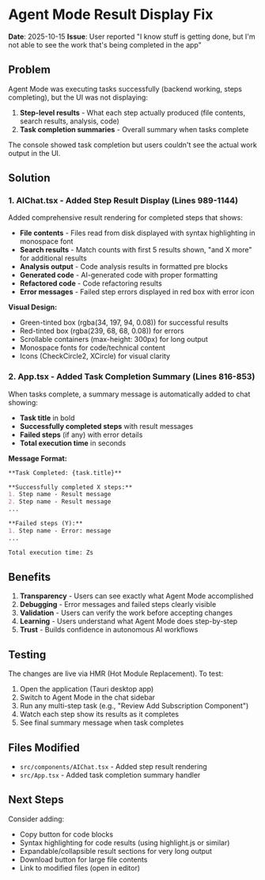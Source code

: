 # Agent Mode Result Display Fix

**Date**: 2025-10-15
**Issue**: User reported "I know stuff is getting done, but I'm not able to see the work that's being completed in the app"

## Problem

Agent Mode was executing tasks successfully (backend working, steps completing), but the UI was not displaying:
1. **Step-level results** - What each step actually produced (file contents, search results, analysis, code)
2. **Task completion summaries** - Overall summary when tasks complete

The console showed task completion but users couldn't see the actual work output in the UI.

## Solution

### 1. AIChat.tsx - Added Step Result Display (Lines 989-1144)

Added comprehensive result rendering for completed steps that shows:

- **File contents** - Files read from disk displayed with syntax highlighting in monospace font
- **Search results** - Match counts with first 5 results shown, "and X more" for additional results
- **Analysis output** - Code analysis results in formatted pre blocks
- **Generated code** - AI-generated code with proper formatting
- **Refactored code** - Code refactoring results
- **Error messages** - Failed step errors displayed in red box with error icon

**Visual Design:**
- Green-tinted box (rgba(34, 197, 94, 0.08)) for successful results
- Red-tinted box (rgba(239, 68, 68, 0.08)) for errors
- Scrollable containers (max-height: 300px) for long output
- Monospace fonts for code/technical content
- Icons (CheckCircle2, XCircle) for visual clarity

### 2. App.tsx - Added Task Completion Summary (Lines 816-853)

When tasks complete, a summary message is automatically added to chat showing:

- **Task title** in bold
- **Successfully completed steps** with result messages
- **Failed steps** (if any) with error details
- **Total execution time** in seconds

**Message Format:**
```markdown
**Task Completed: {task.title}**

**Successfully completed X steps:**
1. Step name - Result message
2. Step name - Result message
...

**Failed steps (Y):**
1. Step name - Error: message
...

Total execution time: Zs
```

## Benefits

1. **Transparency** - Users can see exactly what Agent Mode accomplished
2. **Debugging** - Error messages and failed steps clearly visible
3. **Validation** - Users can verify the work before accepting changes
4. **Learning** - Users understand what Agent Mode does step-by-step
5. **Trust** - Builds confidence in autonomous AI workflows

## Testing

The changes are live via HMR (Hot Module Replacement). To test:

1. Open the application (Tauri desktop app)
2. Switch to Agent Mode in the chat sidebar
3. Run any multi-step task (e.g., "Review Add Subscription Component")
4. Watch each step show its results as it completes
5. See final summary message when task completes

## Files Modified

- `src/components/AIChat.tsx` - Added step result rendering
- `src/App.tsx` - Added task completion summary handler

## Next Steps

Consider adding:
- Copy button for code blocks
- Syntax highlighting for code results (using highlight.js or similar)
- Expandable/collapsible result sections for very long output
- Download button for large file contents
- Link to modified files (open in editor)
